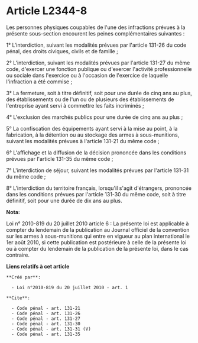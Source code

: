 # Article L2344-8

Les personnes physiques coupables de l'une des infractions prévues à la présente sous-section encourent les peines
complémentaires suivantes : 

1° L'interdiction, suivant les modalités prévues par l'article 131-26 du code pénal, des droits civiques, civils et de
famille ; 

2° L'interdiction, suivant les modalités prévues par l'article 131-27 du même code, d'exercer une fonction publique ou
d'exercer l'activité professionnelle ou sociale dans l'exercice ou à l'occasion de l'exercice de laquelle l'infraction a été
commise ; 

3° La fermeture, soit à titre définitif, soit pour une durée de cinq ans au plus, des établissements ou de l'un ou de
plusieurs des établissements de l'entreprise ayant servi à commettre les faits incriminés ; 

4° L'exclusion des marchés publics pour une durée de cinq ans au plus ; 

5° La confiscation des équipements ayant servi à la mise au point, à la fabrication, à la détention ou au stockage des armes
à sous-munitions, suivant les modalités prévues à l'article 131-21 du même code ; 

6° L'affichage et la diffusion de la décision prononcée dans les conditions prévues par l'article 131-35 du même code ; 

7° L'interdiction de séjour, suivant les modalités prévues par l'article 131-31 du même code ; 

8° L'interdiction du territoire français, lorsqu'il s'agit d'étrangers, prononcée dans les conditions prévues par l'article
131-30 du même code, soit à titre définitif, soit pour une durée de dix ans au plus.

**Nota:**

Loi n° 2010-819 du 20 juillet 2010 article 6 : La présente loi est applicable à compter du lendemain de la publication au
Journal officiel de la convention sur les armes à sous-munitions qui entre en vigueur au plan international le 1er août 2010,
si cette publication est postérieure à celle de la présente loi ou à compter du lendemain de la publication de la présente
loi, dans le cas contraire.

**Liens relatifs à cet article**

	**Créé par**:

	  - Loi n°2010-819 du 20 juillet 2010 - art. 1

	**Cite**:

	  - Code pénal - art. 131-21
	  - Code pénal - art. 131-26
	  - Code pénal - art. 131-27
	  - Code pénal - art. 131-30
	  - Code pénal - art. 131-31 (V)
	  - Code pénal - art. 131-35
